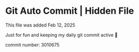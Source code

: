 # Git Auto Commit | Hidden File

This file was added Feb 12, 2025

Just for fun and keeping my daily git commit active 🤪

commit number: 3010675
